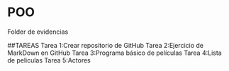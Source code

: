 # POO
Folder de evidencias

##TAREAS
Tarea 1:Crear repositorio de GitHub
Tarea 2:Ejercicio de MarkDown en GitHub
Tarea 3:Programa básico de películas
Tarea 4:Lista de peliculas
Tarea 5:Actores

